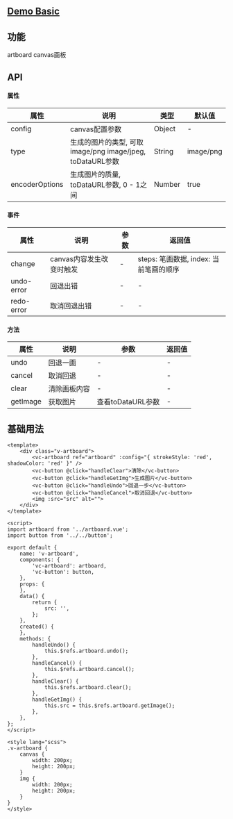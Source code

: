 ## [Demo Basic](https://wya-team.github.io/wya-vc/dist/artboard/basic.html)
## 功能
artboard canvas画板

## API

#### 属性
属性 | 说明 | 类型 | 默认值
---|---|---|---
config | canvas配置参数 | Object | -
type | 生成的图片的类型, 可取 image/png image/jpeg, toDataURL参数 | String | image/png
encoderOptions | 生成图片的质量, toDataURL参数, 0 - 1之间 | Number | true

#### 事件

属性 | 说明 | 参数 | 返回值
---|---|---|---
change | canvas内容发生改变时触发 | - | steps: 笔画数据, index: 当前笔画的顺序
undo-error | 回退出错 | - | -
redo-error | 取消回退出错 | - | -

#### 方法

属性 | 说明 | 参数 | 返回值
---|---|---|---
undo | 回退一画 | - | -
cancel | 取消回退 | - | -
clear | 清除画板内容 | - | -
getImage | 获取图片 | 查看toDataURL参数 | -


## 基础用法

```vue
<template>
	<div class="v-artboard">
		<vc-artboard ref="artboard" :config="{ strokeStyle: 'red', shadowColor: 'red' }" />	
		<vc-button @click="handleClear">清除</vc-button>
		<vc-button @click="handleGetImg">生成图片</vc-button>
		<vc-button @click="handleUndo">回退一步</vc-button>
		<vc-button @click="handleCancel">取消回退</vc-button>
		<img :src="src" alt="">
	</div>
</template>

<script>
import artboard from '../artboard.vue';
import button from '../../button';

export default {
	name: 'v-artboard',
	components: {
		'vc-artboard': artboard,
		'vc-button': button,
	},
	props: {
	},
	data() {
		return {
			src: '',
		};
	},
	created() {
	},
	methods: {
		handleUndo() {
			this.$refs.artboard.undo();
		},
		handleCancel() {
			this.$refs.artboard.cancel();
		},
		handleClear() {
			this.$refs.artboard.clear();
		},
		handleGetImg() {
			this.src = this.$refs.artboard.getImage();
		},
	},
};
</script>

<style lang="scss">
.v-artboard {
	canvas {
		width: 200px;
		height: 200px;
	}
	img {
		width: 200px;
		height: 200px;
	}
}
</style>

```